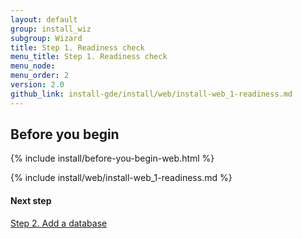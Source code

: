 ```yaml
---
layout: default 
group: install_wiz 
subgroup: Wizard
title: Step 1. Readiness check
menu_title: Step 1. Readiness check
menu_node: 
menu_order: 2
version: 2.0
github_link: install-gde/install/web/install-web_1-readiness.md
---
```


## Before you begin
{% include install/before-you-begin-web.html %}

{% include install/web/install-web_1-readiness.md %}

#### Next step
<a href="{{ site.gdeurl }}install-gde/install/web/install-web_2-db.html">Step 2. Add a database</a>

